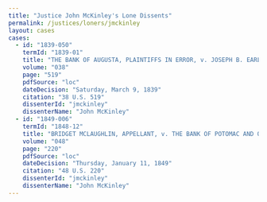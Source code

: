```yaml
---
title: "Justice John McKinley's Lone Dissents"
permalink: /justices/loners/jmckinley
layout: cases
cases:
  - id: "1839-050"
    termId: "1839-01"
    title: "THE BANK OF AUGUSTA, PLAINTIFFS IN ERROR, v. JOSEPH B. EARLE, DEFENDANT IN ERROR"
    volume: "038"
    page: "519"
    pdfSource: "loc"
    dateDecision: "Saturday, March 9, 1839"
    citation: "38 U.S. 519"
    dissenterId: "jmckinley"
    dissenterName: "John McKinley"
  - id: "1849-006"
    termId: "1848-12"
    title: "BRIDGET MCLAUGHLIN, APPELLANT, v. THE BANK OF POTOMAC AND OTHERS"
    volume: "048"
    page: "220"
    pdfSource: "loc"
    dateDecision: "Thursday, January 11, 1849"
    citation: "48 U.S. 220"
    dissenterId: "jmckinley"
    dissenterName: "John McKinley"
---
```


